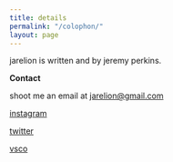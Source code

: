 ```yaml
---
title: details
permalink: "/colophon/"
layout: page
---
```


jarelion is written and by jeremy perkins.

**Contact**

shoot me an email at [jarelion@gmail.com](mailto:jarelion@gmail.com)

[instagram](http://instagram.com/jarelion)

[twitter](http://twitter.com/jarelion)

[vsco](http://jarelion.vsco.co)